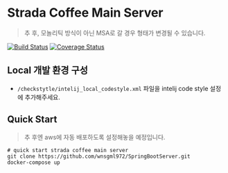 # Strada Coffee Main Server

> 추 후, 모놀리틱 방식이 아닌 MSA로 갈 경우 형태가 변경될 수 있습니다.

[![Build Status](https://travis-ci.org/wnsgml972/SpringBootServer.svg?branch=master)](https://travis-ci.org/wnsgml972/SpringBootServer)
[![Coverage Status](https://coveralls.io/repos/github/wnsgml972/SpringBootServer/badge.svg)](https://coveralls.io/github/wnsgml972/SpringBootServer)

## Local 개발 환경 구성

- `/checkstytle/intelij_local_codestyle.xml` 파일을 intelij code style 설정에 추가해주세요.

## Quick Start

> 추 후엔 aws에 자동 배포하도록 설정해놓을 예정입니다.

```shell script
# quick start strada coffee main server
git clone https://github.com/wnsgml972/SpringBootServer.git
docker-compose up
```

